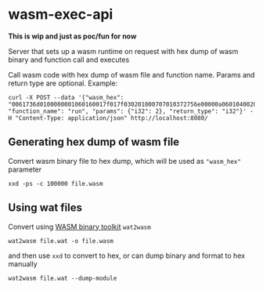 # wasm-exec-api

**This is wip and just as poc/fun for now** 

Server that sets up a wasm runtime on request with hex dump of wasm binary and function call and executes

Call wasm code with hex dump of wasm file and function name. Params and return type are optional.
Example:

```
curl -X POST --data '{"wasm_hex": "0061736d0100000001060160017f017f030201000707010372756e00000a0601040020000b", "function_name": "run", "params": {"i32": 2}, "return_type": "i32"}' -H "Content-Type: application/json" http://localhost:8080/
```

## Generating hex dump of wasm file

Convert wasm binary file to hex dump, which will be used as `"wasm_hex"` parameter
```
xxd -ps -c 100000 file.wasm
```

## Using wat files

Convert using [WASM binary toolkit](https://github.com/WebAssembly/wabt) `wat2wasm`

```
wat2wasm file.wat -o file.wasm
```

and then use `xxd` to convert to hex, or can dump binary and format to hex manually

```
wat2wasm file.wat --dump-module
```
